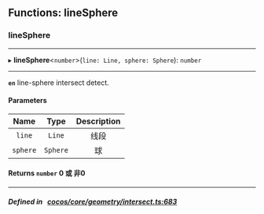 ## Functions: lineSphere

### lineSphere


___
▸ **lineSphere**<`number`\>(`line: Line, sphere: Sphere`): `number`
___


**`en`** 
line-sphere intersect detect.



#### Parameters

| Name | Type | Description |
| :------: | :------: | :------: |
| `line` | `Line` | 线段  |
| `sphere` | `Sphere` | 球  |

#### Returns `number` 0 或 非0

___


##### Defined in &nbsp;   [cocos/core/geometry/intersect.ts:683](https://github.com/cocos-creator/engine/blob/c7bf6b8a9/cocos/core/geometry/intersect.ts#L683)&nbsp;
